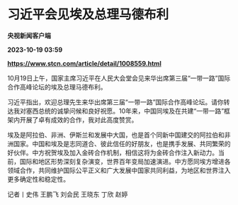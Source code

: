 # 习近平会见埃及总理马德布利
**央视新闻客户端**

**2023-10-19 03:59**

**https://www.stcn.com/article/detail/1008559.html**

10月19日上午，国家主席习近平在人民大会堂会见来华出席第三届“一带一路”国际合作高峰论坛的埃及总理马德布利。

习近平指出，欢迎总理先生来华出席第三届“一带一路”国际合作高峰论坛。请你转达我对塞西总统的诚挚问候和良好祝愿。10年来，中国同埃及在共建“一带一路”框架内开展了卓有成效的合作，我对此高度赞赏。

埃及是阿拉伯、非洲、伊斯兰和发展中大国，也是首个同新中国建交的阿拉伯和非洲国家。中国和埃及是志同道合、彼此信任的好朋友，也是携手发展、共同繁荣的好伙伴。中方祝贺埃及加入金砖合作机制，相信这将为金砖合作注入新动力。当前，国际和地区形势深刻复杂演变，世界百年变局加速演进。中方愿同埃方增进各领域合作，共同维护国际公平正义和广大发展中国家共同利益，为地区和世界注入更多确定性和稳定性。

  

记者丨史伟 王鹏飞 刘会民 王晓东 丁欣 赵婷